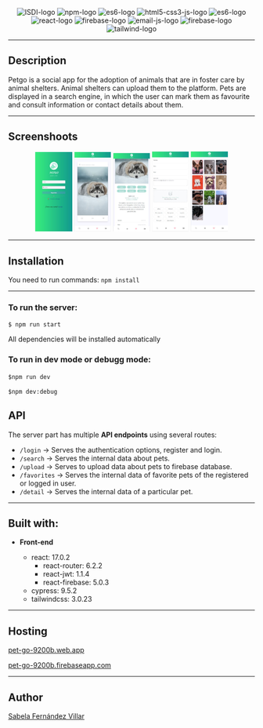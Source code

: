 <p align="center">
    <img src="https://www.isdi.education/uploads/media/open-graph/08/1278-Captura%20de%20pantalla%202021-09-24%20a%20las%2014.22.27.png?v=1-0" alt="ISDI-logo" width="100"/>
    <img src="https://authy.com/wp-content/uploads/npm-logo.png" alt="npm-logo" width="50"/>
    <img src="https://i.blogs.es/545cf8/es6-logo/450_1000.png" alt="es6-logo" width="50"/>
    <img src="https://teorema-rd.com/storage/2020/05/Html5-JS-css-logo.jpg" alt="html5-css3-js-logo" width="150"/>
    <img src="https://cdn.rawgit.com/feross/standard/master/badge.svg" alt="es6-logo" width="100"/>
    <img src="https://blog.wildix.com/wp-content/uploads/2020/06/react-logo.jpg" alt="react-logo" width="100"/>
    <img src="https://blog.back4app.com/wp-content/uploads/2021/02/firebase.png" alt="firebase-logo" width="100"/>
    <img src="https://res.cloudinary.com/practicaldev/image/fetch/s--E7SQLjAt--/c_imagga_scale,f_auto,fl_progressive,h_420,q_auto,w_1000/https://dev-to-uploads.s3.amazonaws.com/uploads/articles/5d14su1hfqzbeqa2qhbr.png" alt="email-js-logo" width="100"/>
    <img src="https://www.cypress.io/static/cypress-io-logo-social-share-8fb8a1db3cdc0b289fad927694ecb415.png" alt="firebase-logo" width="100"/>
    <img src="https://www.adue.digital/wp-content/uploads/2021/06/tailwind-css-logo-vector.png" alt="tailwind-logo" width="100"/>
</p>

---

## Description

Petgo is a social app for the adoption of animals that are in foster care by animal shelters. Animal shelters can upload them to the platform. Pets are displayed in a search engine, in which the user can mark them as favourite and consult information or contact details about them.

---

## Screenshoots

<p align="center">
  <img src="/screenshots/login-screenshot.JPG" width="15%" />
  <img src="/screenshots/search-screenshot.JPG" width="15%" />
  <img src="/screenshots/detail-screenshot.JPG" width="15%" />
  <img src="/screenshots/upload-screenshot.JPG" width="15%" />
  <img src="/screenshots/favorites-screenshot.JPG" width="15%" />
</p>

---

## Installation

You need to run commands: `npm install`

---

### To run the server:

```
$ npm run start
```

All dependencies will be installed automatically

### To run in dev mode or debugg mode:

```
$npm run dev
```

```
$npm dev:debug
```

## API

The server part has multiple **API endpoints** using several routes:

- `/login` -> Serves the authentication options, register and login.
- `/search` -> Serves the internal data about pets.
- `/upload` -> Serves to upload data about pets to firebase database.
- `/favorites` -> Serves the internal data of favorite pets of the registered or logged in user.
- `/detail` -> Serves the internal data of a particular pet.

---

## Built with:

- **Front-end**

  - react: 17.0.2
    - react-router: 6.2.2
    - react-jwt: 1.1.4
    - react-firebase: 5.0.3
  - cypress: 9.5.2
  - tailwindcss: 3.0.23

---

## Hosting

[pet-go-9200b.web.app](pet-go-9200b.web.app)

[pet-go-9200b.firebaseapp.com](pet-go-9200b.firebaseapp.com)

---
## Author

[Sabela Fernández Villar](https://github.com/sfernandez93)
